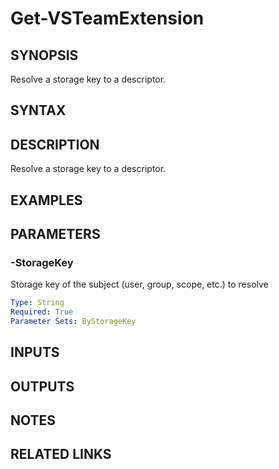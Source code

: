 


# Get-VSTeamExtension

## SYNOPSIS

Resolve a storage key to a descriptor.

## SYNTAX

## DESCRIPTION

Resolve a storage key to a descriptor.

## EXAMPLES

## PARAMETERS

### -StorageKey

Storage key of the subject (user, group, scope, etc.) to resolve

```yaml
Type: String
Required: True
Parameter Sets: ByStorageKey
```

## INPUTS

## OUTPUTS

## NOTES

## RELATED LINKS

